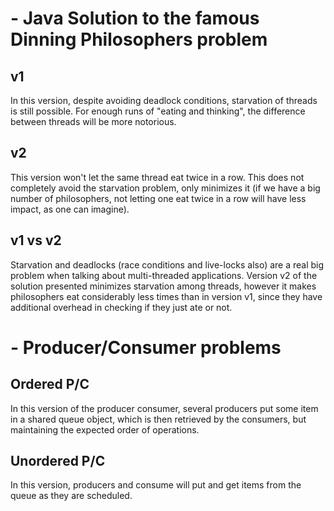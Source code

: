 # - Java Solution to the famous Dinning Philosophers problem

## v1

In this version, despite avoiding deadlock conditions, starvation of threads is still possible. 
For enough runs of "eating and thinking", the difference between threads will be more notorious.

## v2

This version won't let the same thread eat twice in a row. This does not completely avoid 
the starvation problem, only minimizes it (if we have a big number of philosophers, not letting one eat 
twice in a row will have less impact, as one can imagine). 

## v1 vs v2

Starvation and deadlocks (race conditions and live-locks also) are a real big problem when 
talking about multi-threaded applications. Version v2 of the solution presented minimizes starvation among threads,
however it makes philosophers eat considerably less times than in version v1, since they have additional overhead in 
checking if they just ate or not.


# - Producer/Consumer problems

## Ordered P/C

In this version of the producer consumer, several producers put some item in a shared queue object,
which is then retrieved by the consumers, but maintaining the expected order of operations.

## Unordered P/C

In this version, producers and consume will put and get items from the queue as they are scheduled.